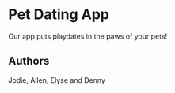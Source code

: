 # Pet Dating App

Our app puts playdates in the paws of your pets!

## Authors

Jodie, Allen, Elyse and Denny

